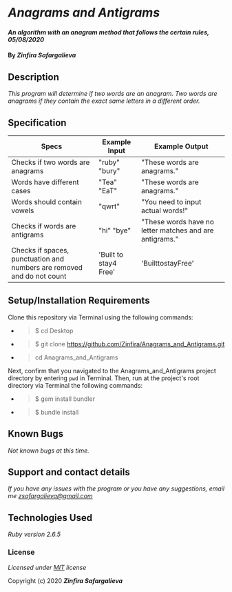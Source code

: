 # _Anagrams and Antigrams_

#### _An algorithm with an anagram method that follows the certain rules, 05/08/2020_

#### By _**Zinfira Safargalieva**_

## Description

_This program will determine if two words are an anagram. Two words are anagrams if they contain the exact same letters in a different order._

## Specification
| Specs | Example Input | Example Output |
|-------|---------------|----------------|
| Checks if two words are anagrams | "ruby" "bury" | "These words are anagrams." |
| Words have different cases | "Tea" "EaT" | "These words are anagrams." |
| Words should contain vowels | "qwrt" | "You need to input actual words!" |
| Checks if words are antigrams | "hi" "bye" | "These words have no letter matches and are antigrams." |
| Checks if spaces, punctuation and numbers are removed and do not count | 'Built to stay4 Free' | 'BuilttostayFree' |

## Setup/Installation Requirements

Clone this repository via Terminal using the following commands:

* >$ cd Desktop
* >$ git clone https://github.com/Zinfira/Anagrams_and_Antigrams.git
* >cd Anagrams_and_Antigrams

Next, confirm that you navigated to the Anagrams_and_Antigrams project directory by entering ```pwd``` in Terminal.
Then, run at the project's root directory via Terminal the following commands:
* >$ gem install bundler
* >$ bundle install


## Known Bugs

_Not known bugs at this time._


## Support and contact details

_If you have any issues with the program or you have any suggestions, email me <zsafargalieva@gmail.com>_


## Technologies Used

_Ruby version 2.6.5_


### License

*Licensed under [MIT](https://en.wikipedia.org/wiki/MIT_License) license*

Copyright (c) 2020 **_Zinfira Safargalieva_**